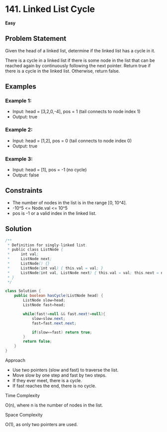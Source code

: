 # 141. Linked List Cycle
**Easy**

## Problem Statement
Given the head of a linked list, determine if the linked list has a cycle in it.

There is a cycle in a linked list if there is some node in the list that can be reached again by continuously following the next pointer.
Return true if there is a cycle in the linked list. Otherwise, return false.

## Examples
### Example 1:
- Input: head = [3,2,0,-4], pos = 1 (tail connects to node index 1)
- Output: true

### Example 2:
- Input: head = [1,2], pos = 0 (tail connects to node index 0)
- Output: true

### Example 3:
- Input: head = [1], pos = -1 (no cycle)
- Output: false

## Constraints
- The number of nodes in the list is in the range [0, 10^4].
- -10^5 <= Node.val <= 10^5
- pos is -1 or a valid index in the linked list.

## Solution
```java
/**
 * Definition for singly-linked list.
 * public class ListNode {
 *     int val;
 *     ListNode next;
 *     ListNode() {}
 *     ListNode(int val) { this.val = val; }
 *     ListNode(int val, ListNode next) { this.val = val; this.next = next; }
 * }
 */

class Solution {
	public boolean hasCycle(ListNode head) {
		ListNode slow=head;
		ListNode fast=head;

		while(fast!=null && fast.next!=null){
			slow=slow.next;
			fast=fast.next.next;

			if(slow==fast) return true;
		}
		return false;
	}
}
```

Approach

- Use two pointers (slow and fast) to traverse the list.
- Move slow by one step and fast by two steps.
- If they ever meet, there is a cycle.
- If fast reaches the end, there is no cycle.

Time Complexity

O(n), where n is the number of nodes in the list.

Space Complexity

O(1), as only two pointers are used.
